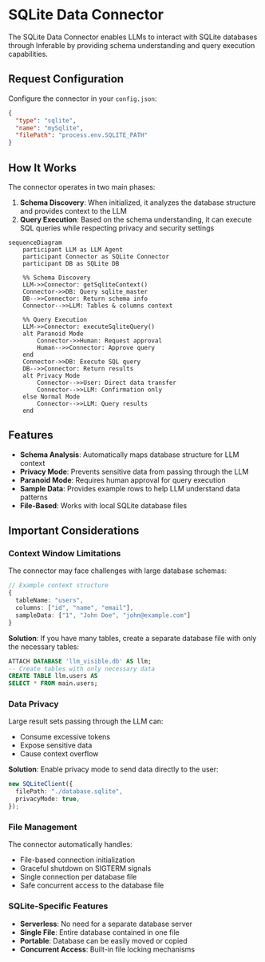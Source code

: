 # SQLite Data Connector

The SQLite Data Connector enables LLMs to interact with SQLite databases through Inferable by providing schema understanding and query execution capabilities.

## Request Configuration

Configure the connector in your `config.json`:

```json
{
  "type": "sqlite",
  "name": "mySqlite",
  "filePath": "process.env.SQLITE_PATH"
}
```

## How It Works

The connector operates in two main phases:

1. **Schema Discovery**: When initialized, it analyzes the database structure and provides context to the LLM
2. **Query Execution**: Based on the schema understanding, it can execute SQL queries while respecting privacy and security settings

```mermaid
sequenceDiagram
    participant LLM as LLM Agent
    participant Connector as SQLite Connector
    participant DB as SQLite DB

    %% Schema Discovery
    LLM->>Connector: getSqliteContext()
    Connector->>DB: Query sqlite_master
    DB-->>Connector: Return schema info
    Connector-->>LLM: Tables & columns context

    %% Query Execution
    LLM->>Connector: executeSqliteQuery()
    alt Paranoid Mode
        Connector->>Human: Request approval
        Human-->>Connector: Approve query
    end
    Connector->>DB: Execute SQL query
    DB-->>Connector: Return results
    alt Privacy Mode
        Connector-->>User: Direct data transfer
        Connector-->>LLM: Confirmation only
    else Normal Mode
        Connector-->>LLM: Query results
    end
```

## Features

- **Schema Analysis**: Automatically maps database structure for LLM context
- **Privacy Mode**: Prevents sensitive data from passing through the LLM
- **Paranoid Mode**: Requires human approval for query execution
- **Sample Data**: Provides example rows to help LLM understand data patterns
- **File-Based**: Works with local SQLite database files

## Important Considerations

### Context Window Limitations

The connector may face challenges with large database schemas:

```typescript
// Example context structure
{
  tableName: "users",
  columns: ["id", "name", "email"],
  sampleData: ["1", "John Doe", "john@example.com"]
}
```

**Solution**: If you have many tables, create a separate database file with only the necessary tables:

```sql
ATTACH DATABASE 'llm_visible.db' AS llm;
-- Create tables with only necessary data
CREATE TABLE llm.users AS
SELECT * FROM main.users;
```

### Data Privacy

Large result sets passing through the LLM can:

- Consume excessive tokens
- Expose sensitive data
- Cause context overflow

**Solution**: Enable privacy mode to send data directly to the user:

```typescript
new SQLiteClient({
  filePath: "./database.sqlite",
  privacyMode: true,
});
```

### File Management

The connector automatically handles:

- File-based connection initialization
- Graceful shutdown on SIGTERM signals
- Single connection per database file
- Safe concurrent access to the database file

### SQLite-Specific Features

- **Serverless**: No need for a separate database server
- **Single File**: Entire database contained in one file
- **Portable**: Database can be easily moved or copied
- **Concurrent Access**: Built-in file locking mechanisms
